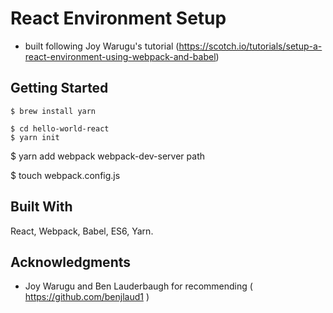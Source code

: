 # React Environment Setup
- built following Joy Warugu's tutorial (https://scotch.io/tutorials/setup-a-react-environment-using-webpack-and-babel)

## Getting Started
```$ brew update
$ brew install yarn
```

```$ mkdir hello-world-react
$ cd hello-world-react
$ yarn init
```

$ yarn add webpack webpack-dev-server path

$ touch webpack.config.js

## Built With
React, Webpack, Babel, ES6, Yarn.

## Acknowledgments
- Joy Warugu and Ben Lauderbaugh for recommending ( https://github.com/benjlaud1 )
